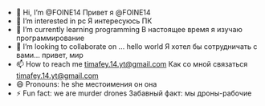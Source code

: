 - 👋 Hi, I’m @FOINE14 Привет я @FOINE14
- 👀 I’m interested in pc Я интересуюсь ПК
- 🌱 I’m currently learning programming В настоящее время я изучаю программирование
- 💞️ I’m looking to collaborate on ... hello world Я хотел бы сотрудничать с вами... привет, мир
- 📫 How to reach me timafey.14.yt@gmail.com Как со мной связаться timafey.14.yt@gmail.com
- 😄 Pronouns: he she местоимения он она
- ⚡ Fun fact: we are murder drones Забавный факт: мы дроны-рабочие

<!---
FOINE14/FOINE14 is a ✨ special ✨ repository because its `README.md` (this file) appears on your GitHub profile.
You can click the Preview link to take a look at your changes.
--->

